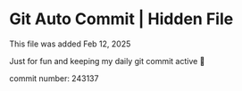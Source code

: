 # Git Auto Commit | Hidden File

This file was added Feb 12, 2025

Just for fun and keeping my daily git commit active 🤪

commit number: 243137
